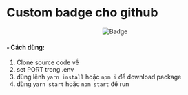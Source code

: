 # Custom badge cho github

<p align="center">
  <img src="https://badg9.herokuapp.com/weebNeedWeed/custom-badge" alt="Badge"/>
</p>

#### - Cách dùng:

1. Clone source code về
2. set PORT trong .env
3. dùng lệnh `yarn install` hoặc `npm i` để download package
4. dùng `yarn start` hoặc `npm start` để run
